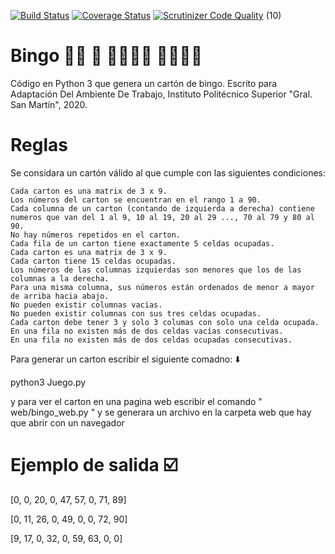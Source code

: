[![Build Status](https://travis-ci.com/felisaga/bingo.svg?branch=master)](https://travis-ci.com/felisaga/bingo) [![Coverage Status](https://coveralls.io/repos/github/felisaga/bingo/badge.svg?branch=master)](https://coveralls.io/github/felisaga/bingo?branch=master) [![Scrutinizer Code Quality](https://scrutinizer-ci.com/g/felisaga/bingo/badges/quality-score.png?b=master)](https://scrutinizer-ci.com/g/felisaga/bingo/?branch=master) (10)

# Bingo :white_haired_woman: :older_man: :partying_face::partying_face::partying_face::older_woman: :person_white_hair::manual_wheelchair::cowboy_hat_face:

Código en Python 3 que genera un cartón de bingo. Escrito para Adaptación Del Ambiente De Trabajo, Instituto Politécnico Superior "Gral. San Martín", 2020.


# Reglas

Se considara un cartón válido al que cumple con las siguientes condiciones:

    Cada carton es una matrix de 3 x 9.
    Los números del carton se encuentran en el rango 1 a 90.
    Cada columna de un carton (contando de izquierda a derecha) contiene numeros que van del 1 al 9, 10 al 19, 20 al 29 ..., 70 al 79 y 80 al 90.
    No hay números repetidos en el carton.
    Cada fila de un carton tiene exactamente 5 celdas ocupadas.
    Cada carton es una matrix de 3 x 9.
    Cada carton tiene 15 celdas ocupadas.
    Los números de las columnas izquierdas son menores que los de las columnas a la derecha.
    Para una misma columna, sus números están ordenados de menor a mayor de arriba hacia abajo.
    No pueden existir columnas vacias.
    No pueden existir columnas con sus tres celdas ocupadas.
    Cada carton debe tener 3 y solo 3 columas con solo una celda ocupada.
    En una fila no existen más de dos celdas vacías consecutivas.
    En una fila no existen más de dos celdas ocupadas consecutivas.
   
Para generar un carton escribir el siguiente comadno: :arrow_down:

python3 Juego.py

y para ver el carton en una pagina web escribir el comando " web/bingo_web.py " y se generara un archivo en la carpeta web que hay que abrir con un navegador

# Ejemplo de salida :ballot_box_with_check:


[0, 0, 20, 0, 47, 57, 0, 71, 89]

[0, 11, 26, 0, 49, 0, 0, 72, 90]

[9, 17, 0, 32, 0, 59, 63, 0, 0]
